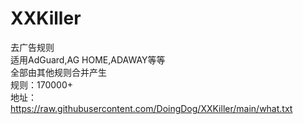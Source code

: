 # XXKiller
去广告规则<br/>
适用AdGuard,AG HOME,ADAWAY等等<br/>
全部由其他规则合并产生<br/>
规则：170000+<br/>
地址：<br/>
https://raw.githubusercontent.com/DoingDog/XXKiller/main/what.txt
